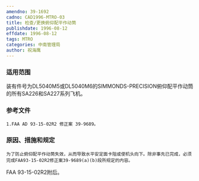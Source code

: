 ```yaml
---
amendno: 39-1692  
cadno: CAD1996-MTRO-03  
title: 检查/更换俯仰配平作动筒  
publishdate: 1996-08-12  
effdate: 1996-08-12  
tags: MTRO  
categories: 中南管理局  
author: 祝海鹰  
---
```

  
### 适用范围  
装有件号为DL5040M5或DL5040M6的SIMMONDS-PRECISION俯仰配平作动筒的所有SA226和SA227系列飞机。  
  
<!--more-->  
### 参考文件  
    1.FAA AD 93-15-02R2 修正案 39-9689。  
  
### 原因、措施和规定  
    为了防止俯仰配平作动筒失效，从而导致水平安定面卡阻或使机头向下。除非事先已完成，必须完成FAA93-15-02R2修正案39-9689(a)(b)段所规定的内容。  
FAA 93-15-02R2附后。  
